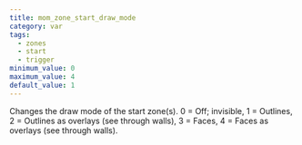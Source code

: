 ```yaml
---
title: mom_zone_start_draw_mode
category: var
tags:
  - zones
  - start
  - trigger
minimum_value: 0
maximum_value: 4
default_value: 1
---
```


Changes the draw mode of the start zone(s).
0 = Off; invisible, 1 = Outlines, 2 = Outlines as overlays (see through walls), 3 = Faces, 4 = Faces as overlays (see through walls).
